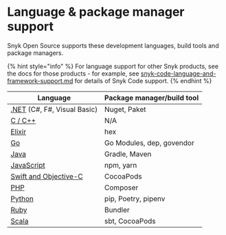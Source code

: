 # Language & package manager support

Snyk Open Source supports these development languages, build tools and package managers.

{% hint style="info" %}
For language support for other Snyk products, see the docs for those products - for example, see [snyk-code-language-and-framework-support.md](../../snyk-code/snyk-code-language-and-framework-support.md "mention") for details of Snyk Code support.&#x20;
{% endhint %}

| **Language**                                                         | **Package manager/build tool** |
| -------------------------------------------------------------------- | ------------------------------ |
| [.NET](snyk-for-.net.md) (C#, F#, Visual Basic)                      | Nuget, Paket                   |
| [C / C++](snyk-for-c-c++.md)                                         | N/A                            |
| [Elixir](snyk-for-elixir.md)                                         | hex                            |
| [Go](snyk-for-golang.md)                                             | Go Modules, dep, govendor      |
| [Java](snyk-for-java-gradle-maven.md)                                | Gradle, Maven                  |
| [JavaScript](snyk-for-javascript.md)                                 | npm, yarn                      |
| [Swift and Objective-C](snyk-for-swift-and-objective-c-cocoapods.md) | CocoaPods                      |
| [PHP](snyk-for-php.md)                                               | Composer                       |
| [Python](snyk-for-python.md)                                         | pip, Poetry, pipenv            |
| [Ruby](snyk-for-ruby.md)                                             | Bundler                        |
| [Scala](snyk-for-scala.md)                                           | sbt, CocoaPods                 |
